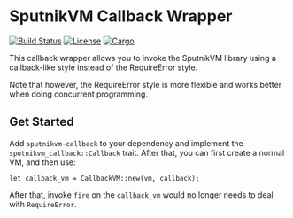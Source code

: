 # SputnikVM Callback Wrapper

[![Build Status](https://travis-ci.org/ethereumproject/sputnikvm-callback.svg?branch=master)](https://travis-ci.org/ethereumproject/sputnikvm-callback)
[![License](https://img.shields.io/badge/License-Apache%202.0-blue.svg)](./LICENSE)
[![Cargo](https://img.shields.io/crates/v/sputnikvm-callback.svg)](https://crates.io/crates/sputnikvm-callback)

This callback wrapper allows you to invoke the SputnikVM library using
a callback-like style instead of the RequireError style.

Note that however, the RequireError style is more flexible and works
better when doing concurrent programming.

## Get Started

Add `sputnikvm-callback` to your dependency and implement the
`sputnikvm_callback::Callback` trait. After that, you can first create
a normal VM, and then use:

```
let callback_vm = CallbackVM::new(vm, callback);
```

After that, invoke `fire` on the `callback_vm` would no longer needs
to deal with `RequireError`.
